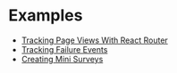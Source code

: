 # Examples
  * [Tracking Page Views With React Router](track-page-views-react-router.md)
  * [Tracking Failure Events](track-failure-events.md)
  * [Creating Mini Surveys](create-mini-surveys.md)
